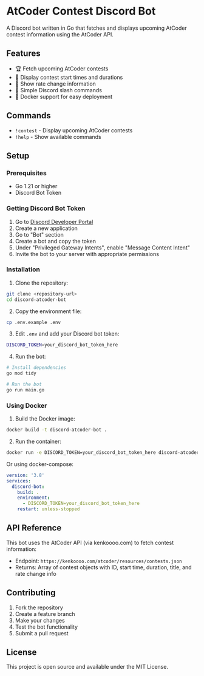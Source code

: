 # AtCoder Contest Discord Bot

A Discord bot written in Go that fetches and displays upcoming AtCoder contest information using the AtCoder API.

## Features

- 🏆 Fetch upcoming AtCoder contests
- 📅 Display contest start times and durations
- 🎯 Show rate change information
- 🤖 Simple Discord slash commands
- 🐳 Docker support for easy deployment

## Commands

- `!contest` - Display upcoming AtCoder contests
- `!help` - Show available commands

## Setup

### Prerequisites

- Go 1.21 or higher
- Discord Bot Token

### Getting Discord Bot Token

1. Go to [Discord Developer Portal](https://discord.com/developers/applications)
2. Create a new application
3. Go to "Bot" section
4. Create a bot and copy the token
5. Under "Privileged Gateway Intents", enable "Message Content Intent"
6. Invite the bot to your server with appropriate permissions

### Installation

1. Clone the repository:
```bash
git clone <repository-url>
cd discord-atcoder-bot
```

2. Copy the environment file:
```bash
cp .env.example .env
```

3. Edit `.env` and add your Discord bot token:
```bash
DISCORD_TOKEN=your_discord_bot_token_here
```

4. Run the bot:
```bash
# Install dependencies
go mod tidy

# Run the bot
go run main.go
```

### Using Docker

1. Build the Docker image:
```bash
docker build -t discord-atcoder-bot .
```

2. Run the container:
```bash
docker run -e DISCORD_TOKEN=your_discord_bot_token_here discord-atcoder-bot
```

Or using docker-compose:

```yaml
version: '3.8'
services:
  discord-bot:
    build: .
    environment:
      - DISCORD_TOKEN=your_discord_bot_token_here
    restart: unless-stopped
```

## API Reference

This bot uses the AtCoder API (via kenkoooo.com) to fetch contest information:
- Endpoint: `https://kenkoooo.com/atcoder/resources/contests.json`
- Returns: Array of contest objects with ID, start time, duration, title, and rate change info

## Contributing

1. Fork the repository
2. Create a feature branch
3. Make your changes
4. Test the bot functionality
5. Submit a pull request

## License

This project is open source and available under the MIT License.